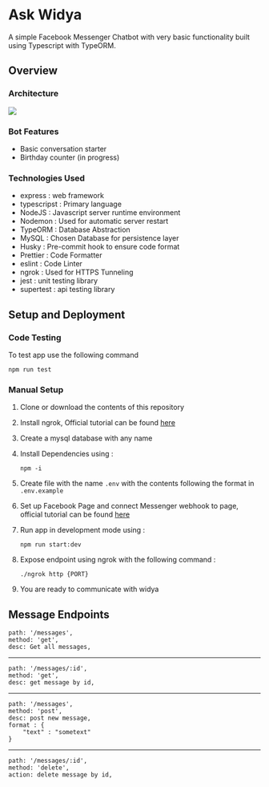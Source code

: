 # Ask Widya

A simple Facebook Messenger Chatbot with very basic functionality built using Typescript with TypeORM.

## Overview

### Architecture

![](https://i.imgur.com/lqNMr0V.png)

### Bot Features

- Basic conversation starter
- Birthday counter (in progress)

### Technologies Used

- express : web framework
- typescripst : Primary language
- NodeJS : Javascript server runtime environment
- Nodemon : Used for automatic server restart
- TypeORM : Database Abstraction
- MySQL : Chosen Database for persistence layer
- Husky : Pre-commit hook to ensure code format
- Prettier : Code Formatter
- eslint : Code Linter
- ngrok : Used for HTTPS Tunneling
- jest : unit testing library
- supertest : api testing library

## Setup and Deployment

### Code Testing

To test app use the following command

```
npm run test
```

### Manual Setup

1. Clone or download the contents of this repository
2. Install ngrok, Official tutorial can be found [here](https://ngrok.com/)
3. Create a mysql database with any name
4. Install Dependencies using :
   ```
   npm -i
   ```
5. Create file with the name `.env` with the contents following the format in `.env.example`
6. Set up Facebook Page and connect Messenger webhook to page, official tutorial can be found [here](https://developers.facebook.com/docs/messenger-platform/getting-started/app-setup)
7. Run app in development mode using :

   ```
   npm run start:dev
   ```

8. Expose endpoint using ngrok with the following command :
   ```
   ./ngrok http {PORT}
   ```
9. You are ready to communicate with widya

## Message Endpoints

    path: '/messages',
    method: 'get',
    desc: Get all messages,

---

    path: '/messages/:id',
    method: 'get',
    desc: get message by id,

---

    path: '/messages',
    method: 'post',
    desc: post new message,
    format : {
        "text" : "sometext"
    }

---

    path: '/messages/:id',
    method: 'delete',
    action: delete message by id,
